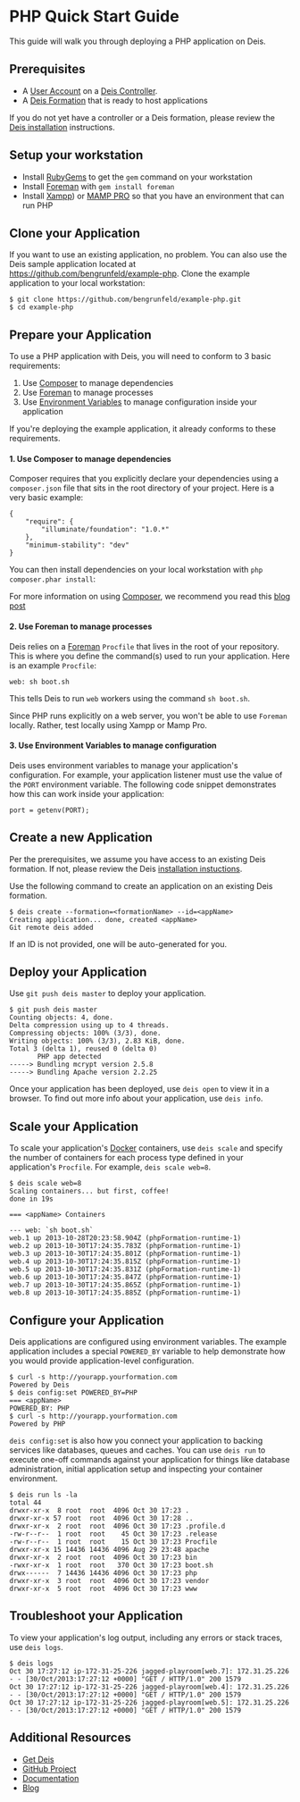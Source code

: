 # PHP Quick Start Guide

This guide will walk you through deploying a PHP application on Deis.

## Prerequisites

* A [User Account](http://docs.deis.io/en/latest/client/register/) on a [Deis Controller](http://docs.deis.io/en/latest/terms/controller/).
* A [Deis Formation](http://docs.deis.io/en/latest/gettingstarted/concepts/#formations) that is ready to host applications

If you do not yet have a controller or a Deis formation, please review the [Deis installation](http://docs.deis.io/en/latest/gettingstarted/installation/) instructions.

## Setup your workstation

* Install [RubyGems](http://rubygems.org/pages/download) to get the `gem` command on your workstation
* Install [Foreman](http://ddollar.github.com/foreman/) with `gem install foreman`
* Install [Xampp](http://www.apachefriends.org/en/xampp.html)) or [MAMP PRO](http://www.mamp.info/en/mamp-pro/) so that you have an environment that can run PHP

## Clone your Application

If you want to use an existing application, no problem.  You can also use the Deis sample application located at <https://github.com/bengrunfeld/example-php>.  Clone the example application to your local workstation:

    $ git clone https://github.com/bengrunfeld/example-php.git
    $ cd example-php

## Prepare your Application

To use a PHP application with Deis, you will need to conform to 3 basic requirements:

 1. Use [Composer](http://getcomposer.org/) to manage dependencies
 2. Use [Foreman](http://ddollar.github.com/foreman/) to manage processes
 3. Use [Environment Variables](https://help.ubuntu.com/community/EnvironmentVariables) to manage configuration inside your application

If you're deploying the example application, it already conforms to these requirements.

#### 1. Use Composer to manage dependencies

Composer requires that you explicitly declare your dependencies using a `composer.json` file that sits in the root directory of your project. Here is a very basic example:

	{ 
		"require": { 
		    "illuminate/foundation": "1.0.*"
		},
		"minimum-stability": "dev"
	}
    
You can then install dependencies on your local workstation with `php composer.phar install`:

For more information on using [Composer](http://getcomposer.org/), we recommend you read this [blog post](http://www.sitepoint.com/php-dependency-management-with-composer/) 

#### 2. Use Foreman to manage processes

Deis relies on a [Foreman](http://ddollar.github.com/foreman/) `Procfile` that lives in the root of your repository.  This is where you define the command(s) used to run your application.  Here is an example `Procfile`:

    web: sh boot.sh

This tells Deis to run `web` workers using the command `sh boot.sh`. 

Since PHP runs explicitly on a web server, you won't be able to use `Foreman` locally. Rather, test locally using Xampp or Mamp Pro.

#### 3. Use Environment Variables to manage configuration

Deis uses environment variables to manage your application's configuration. For example, your application listener must use the value of the `PORT` environment variable. The following code snippet demonstrates how this can work inside your application:

    port = getenv(PORT);

## Create a new Application

Per the prerequisites, we assume you have access to an existing Deis formation. If not, please review the Deis [installation instuctions](http://docs.deis.io/en/latest/gettingstarted/installation/).

Use the following command to create an application on an existing Deis formation.

    $ deis create --formation=<formationName> --id=<appName>
	Creating application... done, created <appName>
	Git remote deis added
    
If an ID is not provided, one will be auto-generated for you.

## Deploy your Application

Use `git push deis master` to deploy your application.

	$ git push deis master
	Counting objects: 4, done.
	Delta compression using up to 4 threads.
	Compressing objects: 100% (3/3), done.
	Writing objects: 100% (3/3), 2.83 KiB, done.
	Total 3 (delta 1), reused 0 (delta 0)
	       PHP app detected
	-----> Bundling mcrypt version 2.5.8
	-----> Bundling Apache version 2.2.25

Once your application has been deployed, use `deis open` to view it in a browser. To find out more info about your application, use `deis info`.

## Scale your Application

To scale your application's [Docker](http://docker.io) containers, use `deis scale` and specify the number of containers for each process type defined in your application's `Procfile`. For example, `deis scale web=8`.

	$ deis scale web=8
	Scaling containers... but first, coffee!
	done in 19s
	
	=== <appName> Containers
	
	--- web: `sh boot.sh`
	web.1 up 2013-10-28T20:23:58.904Z (phpFormation-runtime-1)
	web.2 up 2013-10-30T17:24:35.783Z (phpFormation-runtime-1)
	web.3 up 2013-10-30T17:24:35.801Z (phpFormation-runtime-1)
	web.4 up 2013-10-30T17:24:35.815Z (phpFormation-runtime-1)
	web.5 up 2013-10-30T17:24:35.831Z (phpFormation-runtime-1)
	web.6 up 2013-10-30T17:24:35.847Z (phpFormation-runtime-1)
	web.7 up 2013-10-30T17:24:35.865Z (phpFormation-runtime-1)
	web.8 up 2013-10-30T17:24:35.885Z (phpFormation-runtime-1)


## Configure your Application

Deis applications are configured using environment variables. The example application includes a special `POWERED_BY` variable to help demonstrate how you would provide application-level configuration. 

	$ curl -s http://yourapp.yourformation.com
	Powered by Deis
	$ deis config:set POWERED_BY=PHP
	=== <appName>
	POWERED_BY: PHP
	$ curl -s http://yourapp.yourformation.com
	Powered by PHP

`deis config:set` is also how you connect your application to backing services like databases, queues and caches. You can use `deis run` to execute one-off commands against your application for things like database administration, initial application setup and inspecting your container environment.

	$ deis run ls -la
	total 44
	drwxr-xr-x  8 root  root  4096 Oct 30 17:23 .
	drwxr-xr-x 57 root  root  4096 Oct 30 17:28 ..
	drwxr-xr-x  2 root  root  4096 Oct 30 17:23 .profile.d
	-rw-r--r--  1 root  root    45 Oct 30 17:23 .release
	-rw-r--r--  1 root  root    15 Oct 30 17:23 Procfile
	drwxr-xr-x 15 14436 14436 4096 Aug 29 23:48 apache
	drwxr-xr-x  2 root  root  4096 Oct 30 17:23 bin
	-rwxr-xr-x  1 root  root   370 Oct 30 17:23 boot.sh
	drwx------  7 14436 14436 4096 Oct 30 17:23 php
	drwxr-xr-x  3 root  root  4096 Oct 30 17:23 vendor
	drwxr-xr-x  5 root  root  4096 Oct 30 17:23 www

## Troubleshoot your Application

To view your application's log output, including any errors or stack traces, use `deis logs`.

    $ deis logs
	Oct 30 17:27:12 ip-172-31-25-226 jagged-playroom[web.7]: 172.31.25.226 - - [30/Oct/2013:17:27:12 +0000] "GET / HTTP/1.0" 200 1579
	Oct 30 17:27:12 ip-172-31-25-226 jagged-playroom[web.4]: 172.31.25.226 - - [30/Oct/2013:17:27:12 +0000] "GET / HTTP/1.0" 200 1579
	Oct 30 17:27:12 ip-172-31-25-226 jagged-playroom[web.5]: 172.31.25.226 - - [30/Oct/2013:17:27:12 +0000] "GET / HTTP/1.0" 200 1579

## Additional Resources

* [Get Deis](http://deis.io/get-deis/)
* [GitHub Project](https://github.com/opdemand/deis)
* [Documentation](http://docs.deis.io/)
* [Blog](http://deis.io/blog/)
